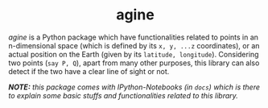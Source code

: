 <h1 align="center">agine</h1>

_agine_ is a Python package which have functionalities related to points in an n-dimensional space (which is defined by its `x, y, ...z` coordinates), or an actual position on the Earth (given by its `latitude, longitude`). Considering two points (`say P, Q`), apart from many other purposes, this library can also detect if the two have a clear line of sight or not.

_**NOTE:** this package comes with IPython-Notebooks (in `docs`) which is there to explain some basic stuffs and functionalities related to this library._